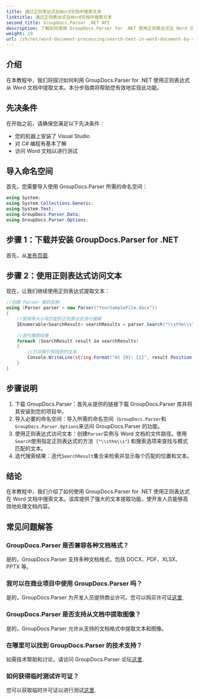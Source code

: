```yaml
---
title: 通过正则表达式在Word文档中搜索文本
linktitle: 通过正则表达式在Word文档中搜索文本
second_title: GroupDocs.Parser .NET API
description: 了解如何使用 GroupDocs.Parser for .NET 使用正则表达式在 Word 文档中搜索文本。高效提取特定内容。
weight: 19
url: /zh/net/word-document-processing/search-text-in-word-document-by-regular-expression/
---
```

## 介绍
在本教程中，我们将探讨如何利用 GroupDocs.Parser for .NET 使用正则表达式从 Word 文档中提取文本。本分步指南将帮助您有效地实现此功能。
## 先决条件
在开始之前，请确保您满足以下先决条件：
- 您的机器上安装了 Visual Studio
- 对 C# 编程有基本了解
- 访问 Word 文档以进行测试

## 导入命名空间
首先，您需要导入使用 GroupDocs.Parser 所需的命名空间：
```csharp
using System;
using System.Collections.Generic;
using System.Text;
using GroupDocs.Parser.Data;
using GroupDocs.Parser.Options;
```
## 步骤 1：下载并安装 GroupDocs.Parser for .NET
首先，从[发布页面](https://releases.groupdocs.com/parser/net/).
## 步骤 2：使用正则表达式访问文本
现在，让我们继续使用正则表达式提取文本：
```csharp
//创建 Parser 类的实例
using (Parser parser = new Parser("YourSampleFile.docx"))
{
    //使用带大小写匹配的正则表达式进行搜索
    IEnumerable<SearchResult> searchResults = parser.Search("\\sthe\\s", new SearchOptions(true, false, true));
    
    //迭代搜索结果
    foreach (SearchResult result in searchResults)
    {
        //打印索引和找到的文本
        Console.WriteLine(string.Format("At {0}: {1}", result.Position, result.Text));
    }
}
```
## 步骤说明
1. 下载 GroupDocs.Parser：首先从提供的链接下载 GroupDocs.Parser 库并将其安装到您的项目中。
2. 导入必要的命名空间：导入所需的命名空间（`GroupDocs.Parser`和`GroupDocs.Parser.Options`来访问 GroupDocs.Parser 的功能。
3. 使用正则表达式访问文本：创建`Parser`实例与 Word 文档的文件路径。使用`Search`使用指定正则表达式的方法（`"\\sthe\\s"`) 和搜索选项来查找与模式匹配的文本。
4. 迭代搜索结果：迭代`SearchResult`集合来检索并显示每个匹配的位置和文本。

## 结论
在本教程中，我们介绍了如何使用 GroupDocs.Parser for .NET 使用正则表达式在 Word 文档中搜索文本。该库提供了强大的文本提取功能，使开发人员能够高效地处理文档内容。

## 常见问题解答
### GroupDocs.Parser 是否兼容各种文档格式？
是的，GroupDocs.Parser 支持多种文档格式，包括 DOCX、PDF、XLSX、PPTX 等。
### 我可以在商业项目中使用 GroupDocs.Parser 吗？
是的，GroupDocs.Parser 为开发人员提供商业许可。您可以购买许可证[这里](https://purchase.groupdocs.com/buy).
### GroupDocs.Parser 是否支持从文档中提取图像？
是的，GroupDocs.Parser 允许从支持的文档格式中提取文本和图像。
### 在哪里可以找到 GroupDocs.Parser 的技术支持？
如需技术帮助和讨论，请访问 GroupDocs.Parser 论坛[这里](https://forum.groupdocs.com/c/parser/17).
### 如何获得临时测试许可证？
您可以获取临时许可证以进行测试[这里](https://purchase.groupdocs.com/temporary-license/).